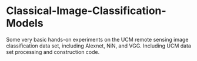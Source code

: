 # Classical-Image-Classification-Models
Some very basic hands-on experiments on the UCM remote sensing image classification data set, including Alexnet, NiN, and VGG. Including UCM data set processing and construction code.
